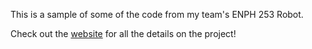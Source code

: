 This is a sample of some of the code from my team's ENPH 253 Robot.

Check out the [website](https://flobots2015.wordpress.com/) for all the details on the project! 
